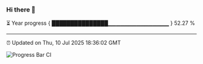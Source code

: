 ### Hi there 👋

⏳ Year progress { ███████████████▁▁▁▁▁▁▁▁▁▁▁▁▁▁▁ } 52.27 %

---

⏰ Updated on Thu, 10 Jul 2025 18:36:02 GMT

![Progress Bar CI](https://github.com/ZhaoGui/ZhaoGui/workflows/Progress%20Bar%20CI/badge.svg)
